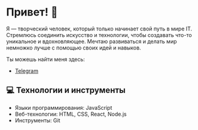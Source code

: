# Привет!  👋

Я — творческий человек, который только начинает свой путь в мире IT. Стремлюсь соединить искусство и технологии, чтобы создавать что-то уникальное и вдохновляющее.
Мечтаю развиваться и делать мир немножко лучше с помощью своих идей и навыков.

Ты можешь найти меня здесь:
- [Telegram](https://web.telegram.org/k/#@an693)

## 💻 Технологии и инструменты

- Языки программирования: JavaScript
- Веб-технологии: HTML, CSS, React, Node.js
- Инструменты: Git

